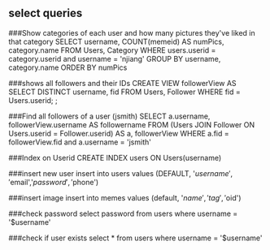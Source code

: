 select queries
----------
###Show categories of each user and how many pictures they've liked in that category
SELECT username, COUNT(memeid) AS numPics, category.name
FROM Users, Category
WHERE users.userid = category.userid and username = 'njiang'
GROUP BY username, category.name
ORDER BY numPics


###shows all followers and their IDs
CREATE VIEW followerView AS SELECT DISTINCT username, fid FROM Users, Follower WHERE fid = Users.userid;
;

###Find all followers of a user (jsmith)
SELECT a.username, followerView.username AS followername
FROM (Users JOIN Follower ON Users.userid = Follower.userid) AS a, followerView WHERE a.fid = followerView.fid and a.username = 'jsmith'

###Index on Userid
CREATE INDEX users ON Users(username)



###insert new user
insert into users values (DEFAULT, '$username','$email','$password','$phone')

###insert image
insert into memes values (default, '$name', 'tag', '$oid')

###check password
select password from users where username = '$username'

###check if user exists
select * from users where username = '$username'